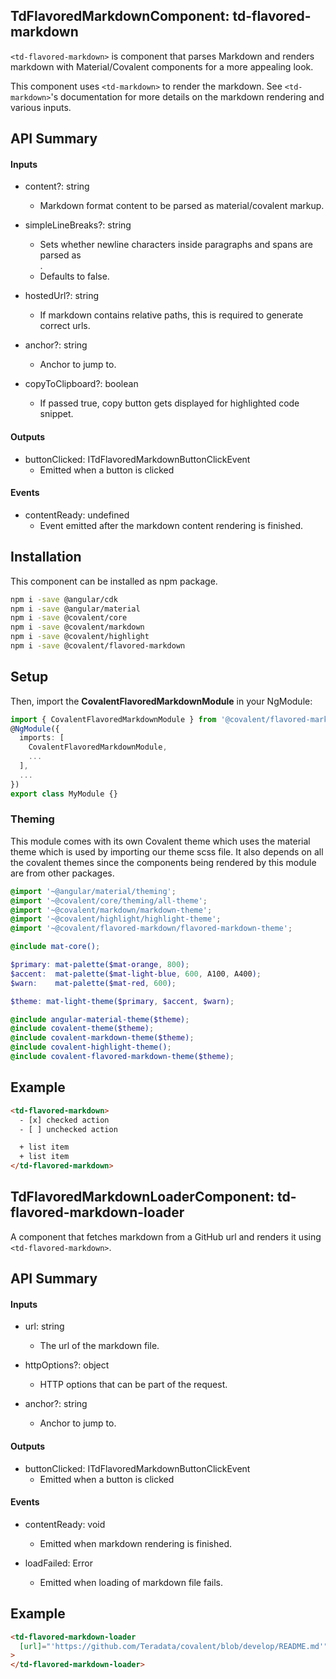 ## TdFlavoredMarkdownComponent: td-flavored-markdown

`<td-flavored-markdown>` is component that parses Markdown and renders markdown with Material/Covalent components for a more appealing look.

This component uses `<td-markdown>` to render the markdown. See `<td-markdown>`'s documentation for more details on the markdown rendering and various inputs.

## API Summary

#### Inputs

+ content?: string
  + Markdown format content to be parsed as material/covalent markup.

+ simpleLineBreaks?: string
  + Sets whether newline characters inside paragraphs and spans are parsed as <br/>.
  + Defaults to false.

+ hostedUrl?: string
  + If markdown contains relative paths, this is required to generate correct urls.

+ anchor?: string
  + Anchor to jump to.

+ copyToClipboard?: boolean
  + If passed true, copy button gets displayed for highlighted code snippet.
#### Outputs

+ buttonClicked: ITdFlavoredMarkdownButtonClickEvent
  + Emitted when a button is clicked

#### Events

+ contentReady: undefined
  + Event emitted after the markdown content rendering is finished.


## Installation

This component can be installed as npm package.

```bash
npm i -save @angular/cdk
npm i -save @angular/material
npm i -save @covalent/core
npm i -save @covalent/markdown
npm i -save @covalent/highlight
npm i -save @covalent/flavored-markdown
```

## Setup

Then, import the **CovalentFlavoredMarkdownModule** in your NgModule:

```typescript
import { CovalentFlavoredMarkdownModule } from '@covalent/flavored-markdown';
@NgModule({
  imports: [
    CovalentFlavoredMarkdownModule,
    ...
  ],
  ...
})
export class MyModule {}
```

### Theming

This module comes with its own Covalent theme which uses the material theme which is used by importing our theme scss file. It also depends on all the covalent themes since the components being rendered by this module are from other packages.

```scss
@import '~@angular/material/theming';
@import '~@covalent/core/theming/all-theme';
@import '~@covalent/markdown/markdown-theme';
@import '~@covalent/highlight/highlight-theme';
@import '~@covalent/flavored-markdown/flavored-markdown-theme';

@include mat-core();

$primary: mat-palette($mat-orange, 800);
$accent:  mat-palette($mat-light-blue, 600, A100, A400);
$warn:    mat-palette($mat-red, 600);

$theme: mat-light-theme($primary, $accent, $warn);

@include angular-material-theme($theme);
@include covalent-theme($theme);
@include covalent-markdown-theme($theme);
@include covalent-highlight-theme();
@include covalent-flavored-markdown-theme($theme);
```

## Example

```html
<td-flavored-markdown>
  - [x] checked action
  - [ ] unchecked action

  + list item
  + list item
</td-flavored-markdown>
```



## TdFlavoredMarkdownLoaderComponent: td-flavored-markdown-loader

A component that fetches markdown from a GitHub url and renders it using `<td-flavored-markdown>`.

## API Summary

#### Inputs

+ url: string
  + The url of the markdown file.

+ httpOptions?: object
  + HTTP options that can be part of the request.

+ anchor?: string
  + Anchor to jump to.

#### Outputs

+ buttonClicked: ITdFlavoredMarkdownButtonClickEvent
  + Emitted when a button is clicked

#### Events

+ contentReady: void
  + Emitted when markdown rendering is finished.

+ loadFailed: Error
  + Emitted when loading of markdown file fails.


## Example

```html
<td-flavored-markdown-loader
  [url]="'https://github.com/Teradata/covalent/blob/develop/README.md'"
>
</td-flavored-markdown-loader>
```
